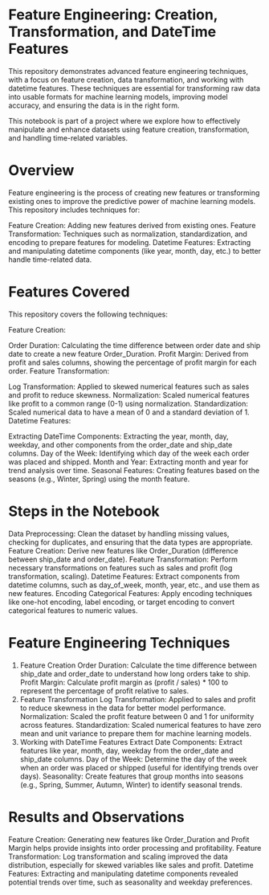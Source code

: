 # Feature Engineering: Creation, Transformation, and DateTime Features

This repository demonstrates advanced feature engineering techniques, with a focus on feature creation, data transformation, and working with datetime features. These techniques are essential for transforming raw data into usable formats for machine learning models, improving model accuracy, and ensuring the data is in the right form.

This notebook is part of a project where we explore how to effectively manipulate and enhance datasets using feature creation, transformation, and handling time-related variables.

# Overview
Feature engineering is the process of creating new features or transforming existing ones to improve the predictive power of machine learning models. This repository includes techniques for:

Feature Creation: Adding new features derived from existing ones.
Feature Transformation: Techniques such as normalization, standardization, and encoding to prepare features for modeling.
Datetime Features: Extracting and manipulating datetime components (like year, month, day, etc.) to better handle time-related data.

# Features Covered
This repository covers the following techniques:

Feature Creation:

Order Duration: Calculating the time difference between order date and ship date to create a new feature Order_Duration.
Profit Margin: Derived from profit and sales columns, showing the percentage of profit margin for each order.
Feature Transformation:

Log Transformation: Applied to skewed numerical features such as sales and profit to reduce skewness.
Normalization: Scaled numerical features like profit to a common range (0-1) using normalization.
Standardization: Scaled numerical data to have a mean of 0 and a standard deviation of 1.
Datetime Features:

Extracting DateTime Components: Extracting the year, month, day, weekday, and other components from the order_date and ship_date columns.
Day of the Week: Identifying which day of the week each order was placed and shipped.
Month and Year: Extracting month and year for trend analysis over time.
Seasonal Features: Creating features based on the seasons (e.g., Winter, Spring) using the month feature.

# Steps in the Notebook
Data Preprocessing: Clean the dataset by handling missing values, checking for duplicates, and ensuring that the data types are appropriate.
Feature Creation: Derive new features like Order_Duration (difference between ship_date and order_date).
Feature Transformation: Perform necessary transformations on features such as sales and profit (log transformation, scaling).
Datetime Features: Extract components from datetime columns, such as day_of_week, month, year, etc., and use them as new features.
Encoding Categorical Features: Apply encoding techniques like one-hot encoding, label encoding, or target encoding to convert categorical features to numeric values.

# Feature Engineering Techniques
1. Feature Creation
Order Duration: Calculate the time difference between ship_date and order_date to understand how long orders take to ship.
Profit Margin: Calculate profit margin as (profit / sales) * 100 to represent the percentage of profit relative to sales.
2. Feature Transformation
Log Transformation: Applied to sales and profit to reduce skewness in the data for better model performance.
Normalization: Scaled the profit feature between 0 and 1 for uniformity across features.
Standardization: Scaled numerical features to have zero mean and unit variance to prepare them for machine learning models.
3. Working with DateTime Features
Extract Date Components: Extract features like year, month, day, weekday from the order_date and ship_date columns.
Day of the Week: Determine the day of the week when an order was placed or shipped (useful for identifying trends over days).
Seasonality: Create features that group months into seasons (e.g., Spring, Summer, Autumn, Winter) to identify seasonal trends.

# Results and Observations
Feature Creation: Generating new features like Order_Duration and Profit Margin helps provide insights into order processing and profitability.
Feature Transformation: Log transformation and scaling improved the data distribution, especially for skewed variables like sales and profit.
Datetime Features: Extracting and manipulating datetime components revealed potential trends over time, such as seasonality and weekday preferences.


